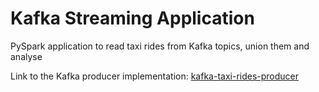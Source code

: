 # Kafka Streaming Application

PySpark application to read taxi rides from Kafka topics, union them and analyse

Link to the Kafka producer implementation: [kafka-taxi-rides-producer](https://github.com/iurii-chernigin/kafka-taxi-rides-producer)
